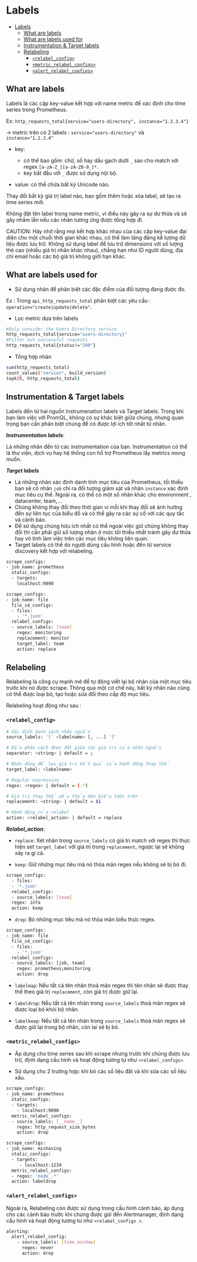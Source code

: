 ﻿# Labels
<!-- TOC -->

- [Labels](#labels)
  - [What are labels](#what-are-labels)
  - [What are labels used for](#what-are-labels-used-for)
  - [Instrumentation & Target labels](#instrumentation--target-labels)
  - [Relabeling](#relabeling)
    - [`<relabel_config>`](#relabel_config)
    - [`<metric_relabel_configs>`](#metric_relabel_configs)
    - [`<alert_relabel_configs>`](#alert_relabel_configs)

<!-- /TOC -->

## What are labels

Labels là các cặp key-value kết hợp với name metric để xác định cho time series trong Prometheus.

Ex: `http_requests_total{service="users-directory", instance="1.2.3.4"}`

-> metric trên có 2 labels : `service="users-directory"` và `instance="1.2.3.4"`

- key:  
  - có thể bao gồm: chữ, số hay dấu gạch dưới `_` sao cho match với regex `[a-zA-Z_][a-zA-Z0-9_]*`.
  - key bắt đầu với `_` được sử dụng nội bộ.

- value: có thể chứa bất kỳ Unicode nào.

Thay đổi bất kỳ giá trị label nào, bao gồm thêm hoặc xóa label, sẽ tạo ra time series mới.

Không đặt tên label trong name metric, vì điều này gây ra sự dư thừa và sẽ gây nhầm lẫn nếu các nhãn tương ứng được tổng hợp đi.

CAUTION: Hãy nhớ rằng mọi kết hợp khác nhau của các cặp key-value đại diện cho một chuỗi thời gian khác nhau, có thể làm tăng đáng kể lượng dữ liệu được lưu trữ. Không sử dụng label để lưu trữ  dimensions với số lượng thẻ cao (nhiều giá trị nhãn khác nhau), chẳng hạn như ID người dùng, địa chỉ email hoặc các bộ giá trị không giới hạn khác.

## What are labels used for

- Sử dụng nhãn để phân biệt các đặc điểm của đối tượng đang được đo.

Ex :  Trong `api_http_requests_total` phân biệt các yêu cầu : `operation="create|update|delete"`.

- Lọc metric dựa trên labels
  
```sh
#Only consider the Users Directory service
http_requests_total{service="users-directory}"
#Filter out successful requests
http_requests_total{status!="200"}

```

- Tổng hợp nhãn
  
 ```sh
sum(http_requests_total)
count_values("version", build_version)
topk(5, http_requests_total)

```

## Instrumentation & Target labels

Labels đến từ hai nguồn Instrumenation labels và Target labels. Trong khi bạn làm việc với PromQL, không có sự khác biệt giữa chúng, nhưng quan trọng bạn cần phân biệt chúng để có được lợi ích tốt nhất từ nhãn.

**_Instrumentation labels_**:

Là những nhãn đến từ các instrumentation của bạn. Instrumentation có thể là thư viện, dịch vụ hay hệ thống con hỗ trợ Prometheus lấy metrics mong muốn.

**_Target labels_**

- Là những nhãn xác định danh tính mục tiêu của Prometheus, tối thiểu bạn sẽ có nhãn `job` chỉ ra đối tượng giám sát và nhãn `instance` xác định mục tiêu cụ thể. Ngoài ra, có thể có một số nhãn khác cho environment , datacenter, team,...
- Chúng không thay đổi theo thời gian vì mỗi khi thay đổi sẽ ảnh hưởng đến sự liên tục của biểu đồ và có thể gây ra các sự cố với các quy tắc và cảnh báo.
- Để sử dụng chúng hữu ích nhất có thể ngoài việc giữ chúng không thay đổi thì cần phải giữ số lượng nhãn ở mức tối thiểu nhất tránh gây dư thừa hay vô tình làm việc trên các mục tiêu không liên quan.
- Target labels có thể do người dùng cấu hình hoặc đến từ service discovery kết hợp với relabeling.

```sh
scrape_configs:
- job_name: prometheus
  static_configs:
  - targets:
    localhost:9090
```

```sh
scrape_configs:
- job_name: file
  file_sd_configs:
  - files:
    - '*.json'
  relabel_configs:
  - source_labels: [team]
    regex: monitoring
    replacement: monitor
    target_label: team
    action: replace
```

## Relabeling

Relabeling là công cụ mạnh mẽ để tự động viết lại bộ nhãn của một mục tiêu trước khi nó được scrape. Thông qua một cơ chế này, bất kỳ nhãn nào cũng có thể được loại bỏ, tạo hoặc sửa đổi theo cấp độ mục tiêu.

Relabeling hoạt động như sau :

### `<relabel_config>`

```sh
# Xác định danh sách nhãn nguồn
source_labels: '[' <labelname> [, ...] ']'

# Dấu phân cách được đặt giữa các giá trị của nhãn nguồn
separator: <string> | default = ;

# Nhãn dùng để lưu giá trị kết quả của hành động thay thế
target_label: <labelname>

# Regular expression
regex: <regex> | default = (.*)

# Giá trị thay thế nếu thỏa mãn biểu thức trên
replacement: <string> | default = $1

# Hành động của relabel
action: <relabel_action> | default = replace

```

**_Relabel_action_**:

- `replace`: Xét nhãn trong `source_labels` có giá trị match với regex thì thực hiện set `target_label` với giá trị trong `replacement`, ngược lại sẽ không xảy ra gì cả.

- `keep`: Giữ những mục tiêu mà nó thỏa mãn regex nếu không sẽ bị bỏ đi.

```sh
scrape_configs:
  - files:
  - '*.json'
  relabel_configs:
  - source_labels: [team]
  regex: infa
  action: keep

```

- `drop`: Bỏ những mục tiêu mà nó thỏa mãn biểu thức regex.

```sh
scrape_configs:
- job_name: file
  file_sd_configs:
  - files:
    - '*.json'  
  relabel_configs:
  - source_labels: [job, team]
    regex: prometheus;monitoring
    action: drop

```

- `labelmap`: Nếu tất cả tên nhãn thoả mãn regex thì tên nhãn sẽ được thay thế theo giá trị `replacement`, còn giá trị được giữ lại.

- `labeldrop`: Nếu tất cả tên nhãn trong `source_labels` thoả mãn regex sẽ được loại bỏ khỏi bộ nhãn.

- `labelkeep`: Nếu tất cả tên nhãn trong `source_labels` thoả mãn regex sẽ được giữ lại trong bộ nhãn, còn lại sẽ bị bỏ.

### `<metric_relabel_configs>`

- Áp dụng cho time series sau khi scrape nhưng trước khi chúng được lưu trữ, định dạng cấu hình và hoạt động tương tự như `<relabel_configs>`.

- Sử dụng cho 2 trường hợp: khi bỏ các số liệu đắt và khi sửa các số liệu xấu.

```sh
scrape_configs:
- job_name: prometheus
  static_configs:
  - targets:
    - localhost:9090
  metric_relabel_configs:
  - source_labels: [__name__]
    regex: http_request_size_bytes
    action: drop

```

```sh
scrape_configs:
- job_name: mishaving
  static_configs:
  - targets:
     - localhost:1234
  metric_relabel_configs:
  - regex: 'node_.*'
  action: labeldrop

```

### `<alert_relabel_configs>`

Ngoài ra, Relabeling còn được sử dụng trong cấu hình cảnh báo, áp dụng cho các cảnh báo trước khi chúng được gửi đến Alertmanager, định dạng cấu hình và hoạt động tương tư như `<relabel_configs >`.

```sh
alerting:
  alert_relabel_config:
    - source_labels: [time_window]
      regex: never
      action: drop
```
